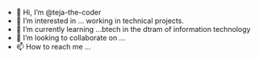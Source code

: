 - 👋 Hi, I’m @teja-the-coder
- 👀 I’m interested in ... working in technical projects.
- 🌱 I’m currently learning ...btech in the dtram of information technology
- 💞️ I’m looking to collaborate on ...
- 📫 How to reach me ...

<!---
teja-the-coder/teja-the-coder is a ✨ special ✨ repository because its `README.md` (this file) appears on your GitHub profile.
You can click the Preview link to take a look at your changes.
--->
